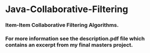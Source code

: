 # Java-Collaborative-Filtering
### Item-Item Collaborative Filtering Algorithms. 
### For more information see the description.pdf file which contains an excerpt from my final masters project.

